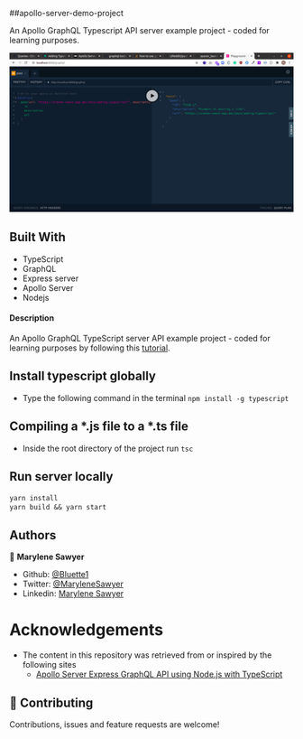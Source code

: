 ##apollo-server-demo-project

An Apollo GraphQL Typescript API server example project - coded for learning purposes.

![Demo picture](./screenshot.png)


## Built With

- TypeScript
- GraphQL
- Express server
- Apollo Server
- Nodejs

#### Description

An Apollo GraphQL TypeScript server API example project - coded for learning purposes by following this [tutorial](https://ankitdeveloper.medium.com/apollo-server-express-graphql-api-using-node-js-with-typescript-e762afaccb8c).

## Install typescript globally
  - Type the following command in the terminal
  `npm install -g typescript`

## Compiling a *.js file to a *.ts file
 - Inside the root directory of the project run
  `tsc`
  
## Run server locally

  ```
  yarn install
  yarn build && yarn start
  
  ```

## Authors

👤 **Marylene Sawyer**
- Github: [@Bluette1](https://github.com/Bluette1)
- Twitter: [@MaryleneSawyer](https://twitter.com/MaryleneSawyer)
- Linkedin: [Marylene Sawyer](https://www.linkedin.com/in/marylene-sawyer-b4ba1295/)


# Acknowledgements

- The content in this repository was retrieved from or inspired by the following sites
  - [Apollo Server Express GraphQL API using Node.js with TypeScript](https://ankitdeveloper.medium.com/apollo-server-express-graphql-api-using-node-js-with-typescript-e762afaccb8c)

## 🤝 Contributing

Contributions, issues and feature requests are welcome!
